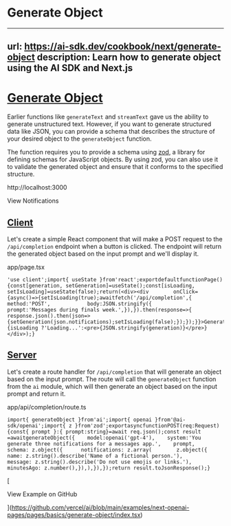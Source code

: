 # Generate Object


---
url: https://ai-sdk.dev/cookbook/next/generate-object
description: Learn how to generate object using the AI SDK and Next.js
---


# [Generate Object](#generate-object)


Earlier functions like `generateText` and `streamText` gave us the ability to generate unstructured text. However, if you want to generate structured data like JSON, you can provide a schema that describes the structure of your desired object to the `generateObject` function.

The function requires you to provide a schema using [zod](https://zod.dev), a library for defining schemas for JavaScript objects. By using zod, you can also use it to validate the generated object and ensure that it conforms to the specified structure.

http://localhost:3000

View Notifications


## [Client](#client)


Let's create a simple React component that will make a POST request to the `/api/completion` endpoint when a button is clicked. The endpoint will return the generated object based on the input prompt and we'll display it.

app/page.tsx

```
'use client';import{ useState }from'react';exportdefaultfunctionPage(){const[generation, setGeneration]=useState();const[isLoading, setIsLoading]=useState(false);return(<div><div        onClick={async()=>{setIsLoading(true);awaitfetch('/api/completion',{            method:'POST',            body:JSON.stringify({              prompt:'Messages during finals week.',}),}).then(response=>{            response.json().then(json=>{setGeneration(json.notifications);setIsLoading(false);});});}}>Generate</div>{isLoading ?'Loading...':<pre>{JSON.stringify(generation)}</pre>}</div>);}
```


## [Server](#server)


Let's create a route handler for `/api/completion` that will generate an object based on the input prompt. The route will call the `generateObject` function from the `ai` module, which will then generate an object based on the input prompt and return it.

app/api/completion/route.ts

```
import{ generateObject }from'ai';import{ openai }from'@ai-sdk/openai';import{ z }from'zod';exportasyncfunctionPOST(req:Request){const{ prompt }:{ prompt:string}=await req.json();const result =awaitgenerateObject({    model:openai('gpt-4'),    system:'You generate three notifications for a messages app.',    prompt,    schema: z.object({      notifications: z.array(        z.object({          name: z.string().describe('Name of a fictional person.'),          message: z.string().describe('Do not use emojis or links.'),          minutesAgo: z.number(),}),),}),});return result.toJsonResponse();}
```

[

View Example on GitHub

](https://github.com/vercel/ai/blob/main/examples/next-openai-pages/pages/basics/generate-object/index.tsx)
